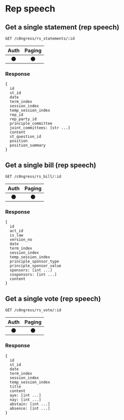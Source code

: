 # Rep speech

## Get a single statement (rep speech)
```
GET /c0ngress/rs_statements/:id
```

| Auth | Paging |
| :---: | :---: |
| 🌑 | 🌑 |

### Response
```
{
  id
  st_id
  date
  term_index
  session_index
  temp_session_index
  rep_id
  rep_party_id
  principle_committee
  joint_committees: [str ...]
  content
  st_question_id
  position
  position_summary
}
```

## Get a single bill (rep speech)
```
GET /c0ngress/rs_bill/:id
```
| Auth | Paging |
| :---: | :---: |
| 🌑 | 🌑 |

### Response
```
{
  id
  act_id
  is_law
  version_no
  date
  term_index
  session_index
  temp_session_index
  principle_sponsor_type
  principle_sponsor_value
  sponsors: [int ...]
  cosponsors: [int ...]
  content
}
```

## Get a single vote (rep speech)
```
GET /c0ngress/rs_vote/:id
```
| Auth | Paging |
| :---: | :---: |
| 🌑 | 🌑 |

### Response
```
{
  id
  st_id
  date
  term_index
  session_index
  temp_session_index
  title
  content
  aye: [int ...]
  nay: [int ...]
  abstain: [int ...]
  absence: [int ...]
}
```
